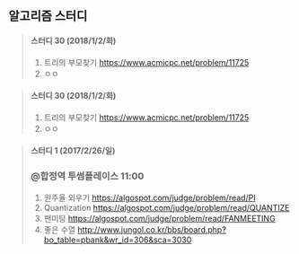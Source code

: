 ## 알고리즘 스터디

> #### 스터디 30 (2018/1/2/화)
>	 1. 트리의 부모찾기
>	 https://www.acmicpc.net/problem/11725
>	 2. ㅇㅇ

> #### 스터디 30 (2018/1/2/화)
>	 1. 트리의 부모찾기
>	 https://www.acmicpc.net/problem/11725
>	 2. ㅇㅇ

> #### 스터디 1 (2017/2/26/일)
> ### @합정역 투썸플레이스 11:00
> 1. 원주율 외우기
> https://algospot.com/judge/problem/read/PI
> 2. Quantization
> https://algospot.com/judge/problem/read/QUANTIZE
> 3. 팬미팅
> https://algospot.com/judge/problem/read/FANMEETING
> 4. 좋은 수열
> http://www.jungol.co.kr/bbs/board.php?bo_table=pbank&wr_id=306&sca=3030
